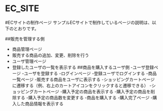 # EC_SITE
#ECサイトの制作ページ
サンプルECサイトで制作しているページの説明は、以下のとおりです。

##販売を管理する側
- 商品管理ページ
- 販売する商品の追加、変更、削除を行う
- ユーザ管理ページ
- 登録したユーザの一覧を表示する
##商品を購入するユーザ側
-ユーザ登録ページ
-ユーザを登録する
-ログインページ
-登録ユーザでログインする
-商品一覧ページ
-販売する商品をユーザに表示する
-ショッピングカートページに遷移する（例、右上のカートアイコンをクリックすると遷移できる）
-ショッピングカートページ
-購入予定の商品を表示する
-購入予定の商品を削除する
-購入予定の商品数を変更する
-商品を購入する
-購入完了ページ
-購入した商品情報を表示する
